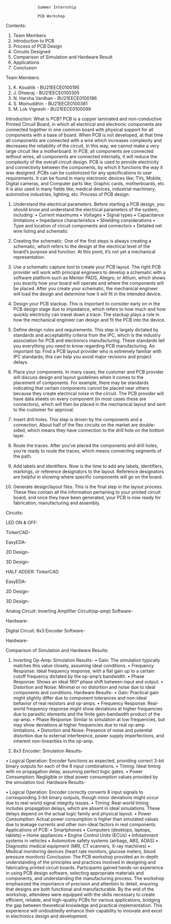                                                   

                  Summer Internship

                  PCB Workshop

Contents:
1.	Team Members
2.	Introduction to PCB
3.	Process of PCB Design
4.	Circuits Designed
5.	Comparison of Simulation and Hardware Result
6.	Applications
7.	Conclusion

Team Members:
1.	K. Koushik               - BU21EECE0100195
2.	J. Dheeraj                - BU21EECE0100305
3.	N. Harsha Vardhan   - BU21EECE0100186
4.	S. Moinuddhin          - BU21EECE0100381  
5.	M. Lok Vignesh         - BU21EECE0100099



Introduction:
What is PCB?
PCB is a copper laminated and non-conductive Printed Circuit Board, in which all electrical and electronic components are connected together in one common board with physical support for all components with a base of board. When PCB is not developed, at that time all components are connected with a wire which increases complexity and decreases the reliability of the circuit, In this way, we cannot make a very large circuit like a motherboard. In PCB, all components are connected without wires, all components are connected internally, it will reduce the complexity of the overall circuit design. PCB is used to provide electricity and connectivity between the components, by which it functions the way it was designed. PCBs can be customized for any specifications to user requirements. It can be found in many electronic devices like; TVs, Mobile, Digital cameras, and Computer parts like; Graphic cards, motherboards, etc. It is also used in many fields like; medical devices, industrial machinery, automotive industries, lighting, etc.
Process of PCB design:
1. Understand the electrical parameters.
Before starting a PCB design, you should know and understand the electrical parameters of the system, including:
•	Current maximums
•	Voltages
•	Signal types
•	Capacitance limitations
•	Impedance characteristics
•	Shielding considerations
•	Type and location of circuit components and connectors
•	Detailed net wire listing and schematic

2. Creating the schematic.
One of the first steps is always creating a schematic, which refers to the design at the electrical level of the board’s purpose and function. At this point, it’s not yet a mechanical representation.

3. Use a schematic capture tool to create your PCB layout.
The right PCB provider will work with principal engineers to develop a schematic with a software platform such as Mentor PADS, Allegro, or Altium, which shows you exactly how your board will operate and where the components will be placed. After you create your schematic, the mechanical engineer will load the design and determine how it will fit in the intended device.

4. Design your PCB stackup.
This is important to consider early on in the PCB design stage due to impedance, which refers to how much and how quickly electricity can travel down a trace. The stackup plays a role in how the mechanical engineer can design and fit the PCB into the device.

5. Define design rules and requirements.
This step is largely dictated by standards and acceptability criteria from the IPC, which is the industry association for PCB and electronics manufacturing. These standards tell you everything you need to know regarding PCB manufacturing. An important tip: Find a PCB layout provider who is extremely familiar with IPC standards; this can help you avoid major revisions and project delays.

6. Place your components.
In many cases, the customer and PCB provider will discuss design and layout guidelines when it comes to the placement of components. For example, there may be standards indicating that certain components cannot be placed near others because they create electrical noise in the circuit. The PCB provider will have data sheets on every component (in most cases these are connectors), which will then be placed in the mechanical layout and sent to the customer for approval.

7. Insert drill holes.
This step is driven by the components and a connection. About half of the flex circuits on the market are double-sided, which means they have connection to the drill hole on the bottom layer.

8. Route the traces.
After you’ve placed the components and drill holes, you’re ready to route the traces, which means connecting segments of the path.





9. Add labels and identifiers.
Now is the time to add any labels, identifiers, markings, or reference designators to the layout. Reference designators are helpful in showing where specific components will go on the board.
10. Generate design/layout files.
This is the final step in the layout process. These files contain all the information pertaining to your printed circuit board, and once they have been generated, your PCB is now ready for fabrication, manufacturing and assembly. 

Circuits: 
 
   LED ON & OFF: 

 TinkerCAD-

                


EasyEDA-

            



2D Design-

                                      


3D Design-

                      



   HALF ADDER: TinkerCAD

                 


EasyEDA-
                        


2D Design-
                          

3D Design-
                     

Analog Circuit: Inverting Amplifier Circuit(op-amp)
 Software-
                     

Hardware-
                     

Digital Circuit: 8x3 Encoder
 Software-
                     
Hardware-
                    

Comparison of Simulation and Hardware Results:
1. Inverting Op-Amp:
Simulation Results-
•	Gain: The simulation typically matches this value closely, assuming ideal conditions. 
•	Frequency Response: Ideal frequency response, with a flat gain up to a certain cutoff frequency dictated by the op-amp’s bandwidth. 
•	Phase Response: Shows an ideal 180° phase shift between input and output. 
•	Distortion and Noise: Minimal or no distortion and noise due to ideal components and conditions. 
Hardware Results-
•	Gain: Practical gain might slightly differ due to component tolerances and non-ideal behavior of real resistors and op-amps. 
•	Frequency Response: Real-world frequency response might show deviations at higher frequencies due to parasitic elements and the finite gain-bandwidth product of the op-amp. 
•	Phase Response: Similar to simulation at low frequencies, but may show deviations at higher frequencies due to real op-amp limitations. 
•	Distortion and Noise: Presence of noise and potential distortion due to external interference, power supply imperfections, and inherent non-linearities in the op-amp.

2.	8x3 Encoder: 
Simulation Results-

•	Logical Operation: Encoder functions as expected, providing correct 3-bit binary outputs for each of the 8 input combinations.
•	 Timing: Ideal timing with no propagation delay, assuming perfect logic gates. 
•	Power Consumption: Negligible or ideal power consumption values provided by the simulation tool. 
Hardware Results-

•	Logical Operation: Encoder correctly converts 8 input signals to corresponding 3-bit binary outputs, though minor deviations might occur due to real-world signal integrity issues. 
•	Timing: Real-world timing includes propagation delays, which are absent in ideal simulations. These delays depend on the actual logic family and physical layout. 
•	Power Consumption: Actual power consumption is higher than simulated values due to leakage currents and other non-ideal factors in real components. 
Applications of PCB:
•	Smartphones 
•	Computers (desktops, laptops, tablets) 
•	Home appliances 
•	Engine Control Units (ECUs) 
•	Infotainment systems in vehicles 
•	Automotive safety systems (airbags, ABS, ADAS) 
•	Diagnostic medical equipment (MRI, CT scanners, X-ray machines) 
•	Medical monitoring devices (heart rate monitors, glucose meters, blood pressure monitors) 
Conclusion:
The PCB workshop provided an in-depth understanding of the principles and practices involved in designing and fabricating printed circuit boards. Participants gained hands-on experience in using PCB design software, selecting appropriate materials and components, and understanding the manufacturing process. The workshop emphasized the importance of precision and attention to detail, ensuring that designs are both functional and manufacturable. By the end of the workshop, attendees were equipped with the skills necessary to create efficient, reliable, and high-quality PCBs for various applications, bridging the gap between theoretical knowledge and practical implementation. This experience will undoubtedly enhance their capability to innovate and excel in electronics design and development.





